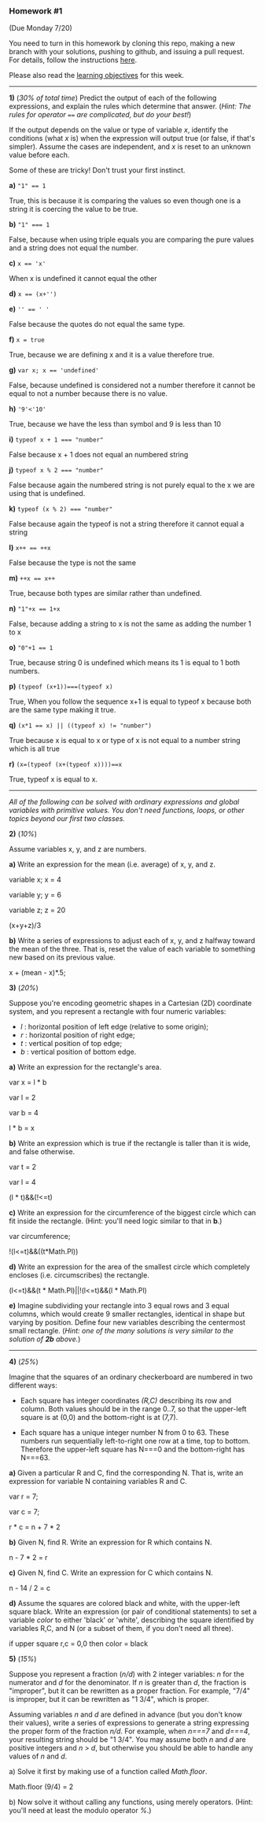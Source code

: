 ### Homework #1
(Due Monday 7/20)

You need to turn in this homework by cloning this repo, making a new branch with your solutions, pushing to github, and issuing a pull request.
For details, follow the instructions [here](http://portlandcodeschool.github.io/jse/2015/01/07/command-line-and-git-slides/#/14).

Please also read the [learning objectives](objectives.md) for this week.

---

**1)** (_30% of total time_)
Predict the output of each of the following expressions, and explain the rules which determine that answer.  (_Hint: The rules for operator `==` are complicated, but do your best!_)

If the output depends on the value or type of variable _x_, identify the conditions (what _x_ is) when the expression will output true (or false, if that's simpler).  Assume the cases are independent, and _x_ is reset to an unknown value before each.

Some of these are tricky!  Don't trust your first instinct.  


**a)** `"1" == 1`

True, this is because it is comparing the values so even though one is a string it is coercing the value to be true.

**b)** `"1" === 1`

False, because when using triple equals you are comparing the pure values and a string does not equal the number.

**c)** `x == 'x'`

When x is undefined it cannot equal the other

**d)** `x == (x+'')`

**e)** `'' == ' '`

False because the quotes do not equal the same type.

**f)** `x = true`

True, because we are defining x and it is a value therefore true.

**g)** `var x; x == 'undefined'`

False, because undefined is considered not a number therefore it cannot be equal to not a number because there is no value.

**h)** `'9'<'10'`

 True, because we have the less than symbol and 9 is less than 10

**i)** `typeof x + 1 === "number"`

  False because x + 1 does not equal an numbered string

**j)** `typeof x % 2 === "number"`

False because again the numbered string is not purely equal to the x we are using that is undefined.

**k)** `typeof (x % 2) === "number"`

False because again the typeof is not a string therefore it cannot equal a string

**l)** `x++ == ++x`

False because the type is not the same

**m)** `++x == x++`

  True, because both types are similar rather than undefined.

**n)** `"1"+x == 1+x`

 False, because adding a string to x is not the same as adding the number 1 to x

**o)** `"0"+1 == 1`

 True, because string 0 is undefined which means its 1 is equal to 1 both numbers.

**p)** `(typeof (x+1))===(typeof x)`	

 True, When you follow the sequence x+1 is equal to typeof x because both are the same type making it true.

**q)** `(x*1 == x) || ((typeof x) != "number")`

True because x is equal to x or type of x is not equal to a number string which is all true

**r)** `(x=(typeof (x+(typeof x))))==x`

   True, typeof x is equal to x.

---

_All of the following can be solved with ordinary expressions and global variables with primitive values.  You don't need functions, loops, or other topics beyond our first two classes._

 **2)** (_10%_)

Assume variables x, y, and z are numbers.

**a)**
Write an expression for the mean (i.e. average) of x, y, and z.

variable x;
x = 4

variable y;
y = 6

variable z;
z = 20

(x+y+z)/3 


**b)**
Write a series of expressions to adjust each of x, y, and z halfway toward the mean of the three.
That is, reset the value of each variable to something new based on its previous value.


x + (mean - x)*.5;



**3)** (_20%_)

Suppose you're encoding geometric shapes in a Cartesian (2D) coordinate system, and you represent a rectangle with four numeric variables:

- _l_ : horizontal position of left edge (relative to some origin);
- _r_ : horizontal position of right edge;
- _t_ : vertical position of top edge;
- _b_ : vertical position of bottom edge.

**a)**
Write an expression for the rectangle's area.

var x = l * b

var l = 2

var b = 4

l * b = x

**b)**
Write an expression which is true if the rectangle is taller than it is wide, and false otherwise.
 
var t = 2

var l = 4

(l * t)&&(!<=t)

**c)**
Write an expression for the circumference of the biggest circle which can fit inside the rectangle.  (Hint: you'll need logic similar to that in **b**.)

var circumference;

!(l<=t)&&((t*Math.Pl))

**d)**
Write an expression for the area of the smallest circle which completely encloses (i.e. circumscribes) the rectangle.

(l<=t)&&(t * Math.Pl)||!(l<=t)&&(l * Math.Pl)

**e)**
Imagine subdividing your rectangle into 3 equal rows and 3 equal columns, which would create 9 smaller rectangles, identical in shape but varying by position.
Define four new variables describing the centermost small rectangle.
(_Hint: one of the many solutions is very similar to the solution of **2b** above._)



---

**4)** (_25%_)

Imagine that the squares of an ordinary checkerboard are numbered in two different ways:

* Each square has integer coordinates _(R,C)_ describing its row and column.  Both values should be in the range 0..7, so that the upper-left square is at (0,0) and the bottom-right is at (7,7).

* Each square has a unique integer number N from 0 to 63.  These numbers run sequentially left-to-right one row at a time, top to bottom.  Therefore the upper-left square has N===0 and the bottom-right has N===63.

**a)**  Given a particular R and C, find the corresponding N.  That is, write an expression for variable N containing variables R and C.

var r = 7;

var c = 7;

r * c = n + 7 * 2

**b)**  Given N, find R.  Write an expression for R which contains N.

n - 7 * 2 = r

**c)**  Given N, find C.  Write an expression for C which contains N.

n - 14 / 2 = c

**d)**  Assume the squares are colored black and white, with the upper-left square black.
Write an expression (or pair of conditional statements) to set a variable _color_ to either 'black' or 'white', describing the square identified by variables R,C, and N (or a subset of them, if you don't need all three).

if upper square r,c = 0,0  then color = black

**5)** (_15%_)

Suppose you represent a fraction (_n/d_) with 2 integer variables: _n_ for the numerator and _d_ for the denominator.
If _n_ is greater than _d_, the fraction is "improper", but it can be rewritten as a proper fraction.  For example, "7/4" is improper, but it can be rewritten as "1 3/4", which is proper.

Assuming variables _n_ and _d_ are defined in advance (but you don't know their values), write a series of expressions to generate a string expressing the proper form of the fraction _n/d_.  For example, when _n===7_ and _d===4_, your resulting string should be "1 3/4".  You may assume both _n_ and _d_ are positive integers and _n_ > _d_, but otherwise you should be able to handle any values of _n_ and _d_.

a) Solve it first by making use of a function called _Math.floor_.

Math.floor (9/4) = 2


b) Now solve it without calling any functions, using merely operators.  (Hint: you'll need at least the modulo operator _%_.)



